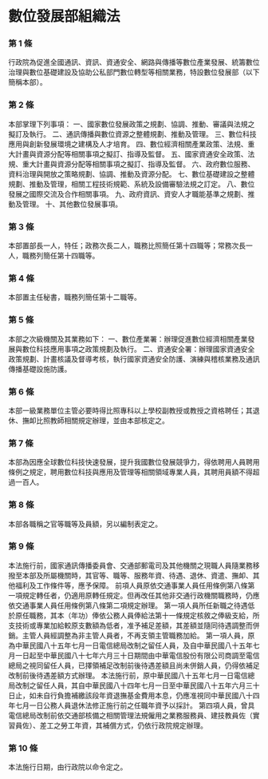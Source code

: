 # 數位發展部組織法

### 第 1 條

行政院為促進全國通訊、資訊、資通安全、網路與傳播等數位產業發展、統籌數位治理與數位基礎建設及協助公私部門數位轉型等相關業務，特設數位發展部（以下簡稱本部）。

### 第 2 條

本部掌理下列事項：
一、國家數位發展政策之規劃、協調、推動、審議與法規之擬訂及執行。
二、通訊傳播與數位資源之整體規劃、推動及管理。
三、數位科技應用與創新發展環境之建構及人才培育。
四、數位經濟相關產業政策、法規、重大計畫與資源分配等相關事項之擬訂、指導及監督。
五、國家資通安全政策、法規、重大計畫與資源分配等相關事項之擬訂、指導及監督。
六、政府數位服務、資料治理與開放之策略規劃、協調、推動及資源分配。
七、數位基礎建設之整體規劃、推動及管理，相關工程技術規範、系統及設備審驗法規之訂定。
八、數位發展之國際交流及合作相關事項。
九、政府資訊、資安人才職能基準之規劃、推動及管理。
十、其他數位發展事項。

### 第 3 條

本部置部長一人，特任；政務次長二人，職務比照簡任第十四職等；常務次長一人，職務列簡任第十四職等。

### 第 4 條

本部置主任秘書，職務列簡任第十二職等。

### 第 5 條

本部之次級機關及其業務如下：
一、數位產業署：辦理促進數位經濟相關產業發展與數位科技應用事項之政策規劃及執行。
二、資通安全署：辦理國家資通安全政策規劃、計畫核議及督導考核，執行國家資通安全防護、演練與稽核業務及通訊傳播基礎設施防護。

### 第 6 條

本部一級業務單位主管必要時得比照專科以上學校副教授或教授之資格聘任；其退休、撫卹比照教師相關規定辦理，並由本部核定之。

### 第 7 條

本部為因應全球數位科技快速發展，提升我國數位發展競爭力，得依聘用人員聘用條例之規定，聘用數位科技與應用及管理等相關領域專業人員，其聘用員額不得超過一百人。

### 第 8 條

本部各職稱之官等職等及員額，另以編制表定之。

### 第 9 條

本法施行前，國家通訊傳播委員會、交通部郵電司及其他機關之現職人員隨業務移撥至本部及所屬機關時，其官等、職等、服務年資、待遇、退休、資遣、撫卹、其他福利及工作條件等，應予保障。
前項人員原依交通事業人員任用條例第八條第一項規定轉任者，仍適用原轉任規定。但再改任其他非交通行政機關職務時，仍應依交通事業人員任用條例第八條第二項規定辦理。
第一項人員所任新職之待遇低於原任職務，其本（年功）俸依公務人員俸給法第十一條規定核敘之俸級支給，所支技術或專業加給較原支數額為低者，准予補足差額，其差額並隨同待遇調整而併銷。主管人員經調整為非主管人員者，不再支領主管職務加給。
第一項人員，原為中華民國八十五年七月一日電信總局改制之留任人員，及自中華民國八十五年七月一日起至中華民國八十七年六月三十日期間由中華電信股份有限公司商調至電信總局之視同留任人員，已擇領補足改制前後待遇差額且尚未併銷人員，仍得依補足改制前後待遇差額方式辦理。
本法施行前，原中華民國八十五年七月一日電信總局改制之留任人員，其自中華民國八十四年七月一日至中華民國八十五年六月三十日止，如未自行負擔補繳該段年資退撫基金費用本息，仍應准視同中華民國八十四年七月一日公務人員退休法修正施行前之任職年資予以採計。
第四項人員，曾具電信總局改制前依交通部核備之相關管理法規僱用之業務服務員、建技教員佐（實習員佐）、差工之勞工年資，其補償方式，仍依行政院規定辦理。

### 第 10 條

本法施行日期，由行政院以命令定之。
